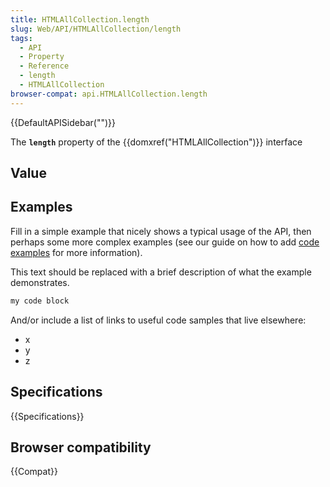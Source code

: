 ```yaml
---
title: HTMLAllCollection.length
slug: Web/API/HTMLAllCollection/length
tags:
  - API
  - Property
  - Reference
  - length
  - HTMLAllCollection
browser-compat: api.HTMLAllCollection.length
---
```

{{DefaultAPISidebar("")}}

The **`length`** property of the {{domxref("HTMLAllCollection")}} interface 

## Value



## Examples

Fill in a simple example that nicely shows a typical usage of the API, then perhaps some more complex examples (see our guide on how to add [code examples](/en-US/docs/MDN/Contribute/Structures/Code_examples) for more information).

This text should be replaced with a brief description of what the example demonstrates.

```js
my code block
```

And/or include a list of links to useful code samples that live elsewhere:

*   x
*   y
*   z

## Specifications

{{Specifications}}

## Browser compatibility

{{Compat}}


